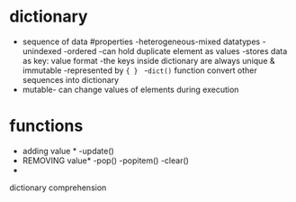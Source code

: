 # dictionary
- sequence of data
#properties
-heterogeneous-mixed datatypes
-unindexed
-ordered
-can hold duplicate element as values
-stores data as key:  value format
-the keys inside dictionary are always unique & immutable
-represented by `{ } `
-`dict()` function convert other sequences into dictionary
- mutable- can change values of elements during execution 
# functions
* adding value *
-update()
* REMOVING value*
-pop()
-popitem()
-clear()
* 





dictionary comprehension
